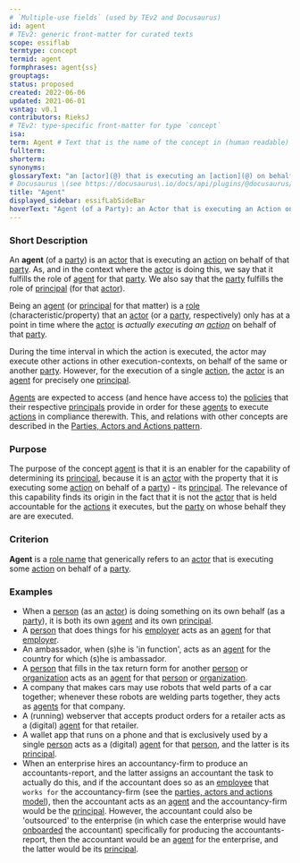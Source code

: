 ```yaml
---
# `Multiple-use fields` (used by TEv2 and Docusaurus)
id: agent
# TEv2: generic front-matter for curated texts
scope: essiflab
termtype: concept
termid: agent
formphrases: agent{ss}
grouptags:
status: proposed
created: 2022-06-06
updated: 2021-06-01
vsntag: v0.1
contributors: RieksJ
# TEv2: type-specific front-matter for type `concept`
isa:
term: Agent # Text that is the name of the concept in (human readable) texts.
fullterm:
shorterm:
synonyms:
glossaryText: "an [actor](@) that is executing an [action](@) on behalf of a [party](@) (called the [principal](@) of that [actor](@))."
# Docusaurus \(see https://docusaurus\.io/docs/api/plugins/@docusaurus/plugin-content-docs#markdown-front-matter\):
title: "Agent"
displayed_sidebar: essifLabSideBar
hoverText: "Agent (of a Party): an Actor that is executing an Action on behalf of a Party (called the Principal of that Actor)."
---
```


### Short Description
An **agent** (of a [party](@)) is an [actor](@) that is executing an [action](@) on behalf of that [party](@). As, and in the context where the [actor](@) is doing this, we say that it fulfills the role of [agent](@) for that [party](@). We also say that the [party](@) fulfills the role of [principal](@) (for that [actor](@)).

Being an [agent](@) (or [principal](@) for that matter) is a [role](@) (characteristic/property) that an [actor](@) (or a [party](@), respectively) only has at a point in time where the [actor](@) is _actually executing an [action](@)_ on behalf of that [party](@).

During the time interval in which the action is executed, the actor may execute other actions in other execution-contexts, on behalf of the same or another [party](@). However, for the execution of a single [action](@), the [actor](@) is an [agent](@) for precisely one [principal](@).

[Agents](@) are expected to access (and hence have access to) the [policies](@) that their respective [principals](@) provide in order for these [agents](@) to execute [actions](@) in compliance therewith. This, and relations with other concepts are described in the [Parties, Actors and Actions pattern](pattern-party-actor-action@).

### Purpose
The purpose of the concept [agent](@) is that it is an enabler for the capability of determining its [principal](@), because it is an [actor](@) with the property that it is executing some [action](@) on behalf of a [party](@)) - its [principal](@). The relevance of this capability finds its origin in the fact that it is not the [actor](@) that is held accountable for the [actions](@) it executes, but the [party](@) on whose behalf they are are executed.
### Criterion
**Agent** is a [role name](@) that generically refers to an [actor](@) that is executing some [action](@) on behalf of a [party](@).

### Examples

- When a [person](@) (as an [actor](@)) is doing something on its own behalf (as a [party](@)), it is both its own [agent](@) and its own [principal](@).
- A [person](@) that does things for his [employer](@) acts as an [agent](@) for that [employer](@).
- An ambassador, when (s)he is 'in function', acts as an [agent](@) for the country for which (s)he is ambassador.
- A [person](@) that fills in the tax return form for another [person](@) or [organization](@) acts as an [agent](@) for that [person](@) or [organization](@).
- A company that makes cars may use robots that weld parts of a car together; whenever these robots are welding parts together, they acts as [agents](@) for that company.
- A (running) webserver that accepts product orders for a retailer acts as a (digital) [agent](@) for that retailer.
- A wallet app that runs on a phone and that is exclusively used by a single [person](@) acts as a (digital) [agent](@) for that [person](@), and the latter is its [principal](@).
- When an enterprise hires an accountancy-firm to produce an accountants-report, and the latter assigns an accountant the task to actually do this, and if the accountant does so as an [employee](@) that `works for` the accountancy-firm (see the [parties, actors and actions model](@)), then the accountant acts as an [agent](@) and the accountancy-firm would be the [principal](@). However, the accountant could also be 'outsourced' to the enterprise (in which case the enterprise would have [onboarded](@) the accountant) specifically for producing the accountants-report, then the accountant would be an [agent](@) for the enterprise, and the latter would be its [principal](@).
